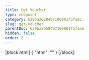 ```yaml
---
title: Get Voucher
type: endpoint
category: 639ba2628407100061f5faac
slug: get-voucher
parentDoc: 639ba2658407100061f5faae
hidden: false
order: 2
---
```

[block:html]
{
  "html": "<style>\n.LanguagePicker-divider { \n  display: none; }\n  \n[title=\"Toggle library\"] { \n  display: none; }\n</style>"
}
[/block]